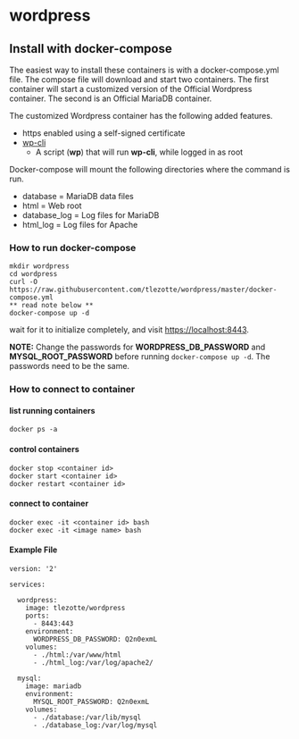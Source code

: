 # wordpress

## Install with docker-compose
The easiest way to install these containers is with a docker-compose.yml file. The compose file will download and start two containers. The first container will start a customized version of the Official Wordpress container. The second is an Official MariaDB container.

The customized Wordpress container has the following added features.
* https enabled using a self-signed certificate
* [wp-cli](http://wp-cli.org/)
  * A script (__wp__) that will run __wp-cli__, while logged in as root

Docker-compose will mount the following directories where the command is run.
* database = MariaDB data files
* html = Web root
* database_log = Log files for MariaDB
* html_log = Log files for Apache

### How to run docker-compose
```
mkdir wordpress
cd wordpress
curl -O https://raw.githubusercontent.com/tlezotte/wordpress/master/docker-compose.yml
** read note below **
docker-compose up -d
```
wait for it to initialize completely, and visit [https://localhost:8443](https://localhost:8443).

__NOTE:__ Change the passwords for __WORDPRESS_DB_PASSWORD__ and __MYSQL_ROOT_PASSWORD__ before running `docker-compose up -d`. The passwords need to be the same.

### How to connect to container
#### list running containers
```
docker ps -a
```
#### control containers
```
docker stop <container id>
docker start <container id>
docker restart <container id>
```
#### connect to container
```
docker exec -it <container id> bash
docker exec -it <image name> bash
```

#### Example File
```
version: '2'

services:

  wordpress:
    image: tlezotte/wordpress
    ports:
      - 8443:443
    environment:
      WORDPRESS_DB_PASSWORD: Q2n0exmL
    volumes:
      - ./html:/var/www/html
      - ./html_log:/var/log/apache2/

  mysql:
    image: mariadb
    environment:
      MYSQL_ROOT_PASSWORD: Q2n0exmL
    volumes: 
      - ./database:/var/lib/mysql
      - ./database_log:/var/log/mysql
```
